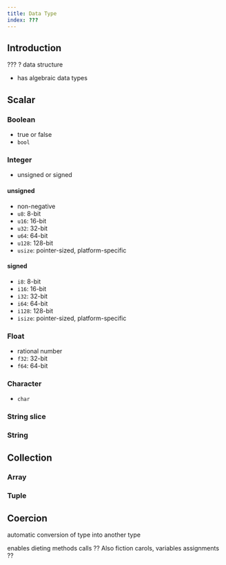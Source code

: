 ```yaml
---
title: Data Type
index: ???
---
```


## Introduction

???
? data structure

- has algebraic data types



## Scalar

### Boolean

- true or false
- `bool`

### Integer

- unsigned or signed

#### unsigned

- non-negative
- `u8`: 8-bit
- `u16`: 16-bit
- `u32`: 32-bit
- `u64`: 64-bit
- `u128`: 128-bit
- `usize`: pointer-sized, platform-specific

#### signed

- `i8`: 8-bit
- `i16`: 16-bit
- `i32`: 32-bit
- `i64`: 64-bit
- `i128`: 128-bit
- `isize`: pointer-sized, platform-specific

### Float

- rational number
- `f32`: 32-bit
- `f64`: 64-bit

### Character

- `char`

### String slice

### String



## Collection

### Array

### Tuple



## Coercion

automatic conversion of type into another type

enables dieting methods calls ?? Also fiction carols, variables assignments ??
